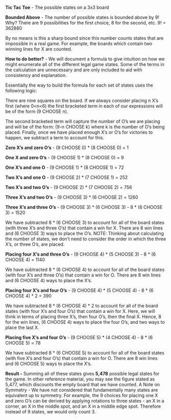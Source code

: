 **Tic Tac Toe** - The possible states on a 3x3 board

**Bounded Above** - The number of possible states is bounded above by 9! Why? There are 9 possibilities for the first choice, 8 for the second, etc.
9! = 362880

By no means is this a sharp bound since this number counts states that are impossible in a real game. For example, the boards which contain two winning lines for X are counted.

**How to do better?** - We will document a formula to give intuition on how we might enumerate all of the different legal game states. Some of the terms in the calculation are unnecessary and are only included to aid with consistency and explanation.

Essentially the way to build the formula for each set of states uses the following logic:

There are nine squares on the board. If we always consider placing n X’s first (where 0<n<6) the first bracketed term in each of our expressions will be of the form (9 CHOOSE n).

The second bracketed term will capture the number of O’s we are placing and will be of the form: (9-n CHOOSE k) where k is the number of O’s being placed.
Finally, once we have placed enough X’s or O’s for victories to happen, we subtract a term to account for this.

**Zero X’s and zero O’s** - (9 CHOOSE 0) * (8 CHOOSE 0) = 1

**One X and zero O’s** - (9 CHOOSE 1) * (8 CHOOSE 0) = 9

**One X’s and one O** - (9 CHOOSE 1) * (8 CHOOSE 1) = 72

**Two X’s and one O** - (9 CHOOSE 2) * (7 CHOOSE 1) = 252

**Two X’s and two O’s** - (9 CHOOSE 2) * (7 CHOOSE 2) = 756

**Three X’s and two O’s** - (9 CHOOSE 3) * (6 CHOOSE 2) = 1260

**Three X’s and three O’s** - (9 CHOOSE 3) * (6 CHOOSE 3) - 8 * (6 CHOOSE 3) = 1520

We have subtracted 8 * (6 CHOOSE 3) to account for all of the board states (with three X’s and three O’s) that contain a win for X. There are 8 win lines and (6 CHOOSE 3) ways to place the O’s. NOTE: Thinking about calculating the number of states, we don’t need to consider the order in which the three X’s, or three O’s, are placed.     

**Placing four X’s and three O’s** - (9 CHOOSE 4) * (5 CHOOSE 3) - 8 * (6 CHOOSE 4) = 1140

We have subtracted 8 * (6 CHOOSE 4) to account for all of the board states (with four X’s and three O’s) that contain a win for O. There are 8 win lines and (6 CHOOSE 4) ways to place the X’s.  

**Placing four X’s and four O’s** - (9 CHOOSE 4) * (5 CHOOSE 4) - 8 * (6 CHOOSE 4) * 2 = 390

We have subtracted 8 * (6 CHOOSE 4) * 2 to account for all of the board states (with four X’s and four O’s) that contain a win for X. Here, we will think in terms of placing three X’s, then four O’s, then the final X. Hence, 8 for the win lines, (6 CHOOSE 4) ways to place the four O’s, and two ways to place the last X.  

**Placing five X’s and four O’s** - (9 CHOOSE 5) * (4 CHOOSE 4) - 8 * (6 CHOOSE 5) = 78

We have subtracted 8 * (6 CHOOSE 5) to account for all of the board states (with five X’s and four O’s) that contain a win for O. There are 8 win lines and (6 CHOOSE 5) ways to place the X’s.  

**Result -** Summing all of these states gives **5,478** possible legal states for the game. In other reference material, you may see the figure stated as 5,477, which discounts the empty board that we have counted.
A Note on Symmetry - We have not considered that fundamentally many states are equivalent up to symmetry. For example, the 9 choices for placing one X and zero O’s can be derived by applying rotations to three states - an X in a corner, an X in the middle spot, and an X in a middle edge spot. Therefore instead of 9 states, we would only count 3.

